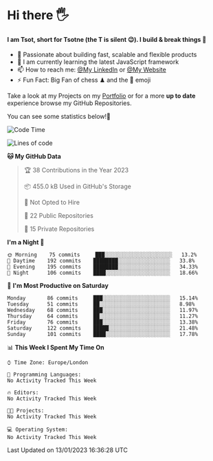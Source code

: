 # Hi there :raised_hand_with_fingers_splayed:
#### I am Tsot, short for Tsotne (the T is silent :wink:). I build & break things :space_invader:
- :telescope: Passionate about building fast, scalable and flexible products
- :seedling: I am currently learning the latest JavaScript framework 
- :mailbox: How to reach me: [@My LinkedIn](https://www.linkedin.com/in/tsotne-gvadzabia/) or [@My Website](https://tsotne.co.uk/contact)
- :zap: Fun Fact: Big Fan of chess ♟ and the 👾 emoji

Take a look at my Projects on my [Portfolio](https://tsotne.co.uk/) or for a more **up to date** experience browse my GitHub Repositories.

You can see some statistics below!:space_invader:
<!--START_SECTION:waka-->
![Code Time](http://img.shields.io/badge/Code%20Time-761%20hrs%202%20mins-blue)

![Lines of code](https://img.shields.io/badge/From%20Hello%20World%20I%27ve%20Written-650%20Thousand%20lines%20of%20code-blue)

**🐱 My GitHub Data** 

> 🏆 38 Contributions in the Year 2023
 > 
> 📦 455.0 kB Used in GitHub's Storage 
 > 
> 🚫 Not Opted to Hire
 > 
> 📜 22 Public Repositories 
 > 
> 🔑 15 Private Repositories  
 > 
**I'm a Night 🦉** 

```text
🌞 Morning    75 commits     ███░░░░░░░░░░░░░░░░░░░░░░   13.2% 
🌆 Daytime    192 commits    ████████░░░░░░░░░░░░░░░░░   33.8% 
🌃 Evening    195 commits    ████████░░░░░░░░░░░░░░░░░   34.33% 
🌙 Night      106 commits    ████░░░░░░░░░░░░░░░░░░░░░   18.66%

```
📅 **I'm Most Productive on Saturday** 

```text
Monday       86 commits     ███░░░░░░░░░░░░░░░░░░░░░░   15.14% 
Tuesday      51 commits     ██░░░░░░░░░░░░░░░░░░░░░░░   8.98% 
Wednesday    68 commits     ███░░░░░░░░░░░░░░░░░░░░░░   11.97% 
Thursday     64 commits     ██░░░░░░░░░░░░░░░░░░░░░░░   11.27% 
Friday       76 commits     ███░░░░░░░░░░░░░░░░░░░░░░   13.38% 
Saturday     122 commits    █████░░░░░░░░░░░░░░░░░░░░   21.48% 
Sunday       101 commits    ████░░░░░░░░░░░░░░░░░░░░░   17.78%

```


📊 **This Week I Spent My Time On** 

```text
⌚︎ Time Zone: Europe/London

💬 Programming Languages: 
No Activity Tracked This Week

🔥 Editors: 
No Activity Tracked This Week

🐱‍💻 Projects: 
No Activity Tracked This Week

💻 Operating System: 
No Activity Tracked This Week

```


 Last Updated on 13/01/2023 16:36:28 UTC
<!--END_SECTION:waka-->
